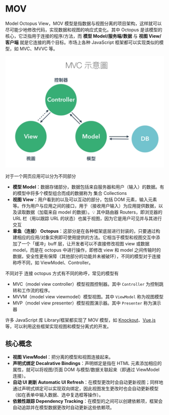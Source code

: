 # MOV
Model Octopus View，MOV 模型是指数据与视图分离的项目架构，这样就可以尽可能少地修改代码，实现数据和视图的响应式变化。其中 Octopus 是该模型的核心，它泛指用于连接的程序/方法，而 **模型 Model/服务端/数据** 与 **视图 View/客户端** 就是它连接的两个目标。市场上各种 JavaScript 框架都可以实现类似的模型，如 MVC、MVVC 等。

![MVC 模型](./images/20200515192326998_27562.png)

对于一个网页应用可以分为不同部分

* **模型 Model**：数据存储部分，数据包括来自服务器和用户（输入）的数据。有的模型中将多个模型组合而成的数据称为 集合 Collections
* **视图 View**：用户看到的以及可以互动的部分，包括 DOM 元素，输入元素等。作为用户与应用之间的接口，用于（接收用户输入）为应用提供数据，以及读取数据（加载来自 model 的数据）。:bulb: 其中路由器 Routers，即浏览器的 URL 栏（用以跟踪 URL 的状态）也属于视图，因为它是用户可见并与其进行交互
* **章鱼（连接） Octopus**：这部分是在各种框架底层进行封装的，只要通过构建相应的应用/对象实例即可使用提供的方法。它相当于模型和视图交互中添加了一个「缓冲」buff 层，让开发者可以不直接修改视图 view 或数据 model，而是在 octopus 中进行操作，即修改 view 和 model 之间传输时的数据，安全性更有保障（其他部分的功能并未被破环），不同的模型对于连接称呼不同，如 ViewModel、Controller。

不同对于 连接 octopus 方式有不同的称呼，常见的模型有
* MVC（model view controller）模型视图控制器。其中 `Controller` 为控制跳转和工作流的程序。
* MVVM（model view viewmodel）模型视图。其中 `ViewModel` 称为视图模型
* MVP（model view presenter）模型视图演示器。其中 `Presenter` 称为演示器

许多 JavaScript 库 Library/框架都实现了 MOV 模型，如 [Knockout](https://knockoutjs.com/index.html)、[Vue.js](https://cn.vuejs.org/) 等，可以利用这些框架实现视图和模型分离式的开发。

## 核心概念

* **视图 ViewModel**：把分离的模型和视图连接起来。
* **声明式绑定 Decalrative Bindings**：声明绑定是指在 HTML 元素添加相应的属性，就可以将视图/页面 DOM 与模型/数据关联起来（即通过 ViewModel 连接）。
* **自动 UI 刷新 Automatic UI Refresh**：在模型更改时会自动更新视图；同样地通过声明式绑定可以实现双向绑定，因此视图发生更改时也会自动更新模型（如在表单中输入数据、选中复选框等操作）。
* **依赖性跟踪 Dependency Tracking**：在模型的之间可以创建依赖项，框架会自动追踪并在模型数据更改时自动更新这些依赖项。